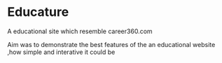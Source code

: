 # Educature
A educational site which resemble career360.com

Aim was to demonstrate the best features of the an educational website ,how simple and interative it could be
